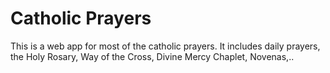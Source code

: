 # Catholic Prayers
This is a web app for most of the catholic prayers. It includes daily prayers, the Holy Rosary, Way of the Cross, Divine Mercy Chaplet, Novenas,..
